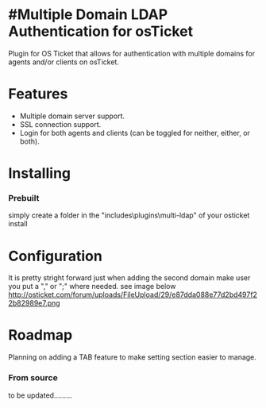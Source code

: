 #Multiple Domain LDAP Authentication for osTicket
=====================================
Plugin for OS Ticket that allows for authentication with multiple domains for agents and/or clients on osTicket.

Features
========
 - Multiple domain server support.
 - SSL connection support.
 - Login for both agents and clients (can be toggled for neither, either, or both).

Installing
==========

### Prebuilt

simply create a folder in the "includes\plugins\multi-ldap" of your osticket install

Configuration 
=============
It is pretty stright forward just when adding the second domain make user you put a "," or ";" where needed.
see image below
http://osticket.com/forum/uploads/FileUpload/29/e87dda088e77d2bd497f22b82989e7.png

Roadmap
==========
Planning on adding a TAB feature to make setting section easier to manage.

### From source

to be updated.........

